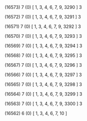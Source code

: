 (16573) 7 (0) [ 1, 3, 4, 6, 7, 9, 3290 ] 3 


(16572) 7 (0) [ 1, 3, 4, 6, 7, 9, 3291 ] 3 


(16571) 7 (0) [ 1, 3, 4, 6, 7, 9, 3292 ] 3 


(16570) 7 (0) [ 1, 3, 4, 6, 7, 9, 3293 ] 3 


(16569) 7 (0) [ 1, 3, 4, 6, 7, 9, 3294 ] 3 


(16568) 7 (0) [ 1, 3, 4, 6, 7, 9, 3295 ] 3 


(16567) 7 (0) [ 1, 3, 4, 6, 7, 9, 3296 ] 3 


(16566) 7 (0) [ 1, 3, 4, 6, 7, 9, 3297 ] 3 


(16565) 7 (0) [ 1, 3, 4, 6, 7, 9, 3298 ] 3 


(16564) 7 (0) [ 1, 3, 4, 6, 7, 9, 3299 ] 3 


(16563) 7 (0) [ 1, 3, 4, 6, 7, 9, 3300 ] 3 


(16562) 6 (0) [ 1, 3, 4, 6, 7, 10 ]  

